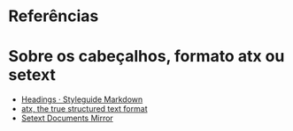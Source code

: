 # Referências


# Sobre os cabeçalhos, formato atx ou setext

* [Headings · Styleguide Markdown](https://arcticicestudio.github.io/styleguide-markdown/rules/headings.html)
* [atx, the true structured text format](http://www.aaronsw.com/2002/atx/intro)
* [Setext Documents Mirror](https://docutils.sourceforge.io/mirror/setext.html)
